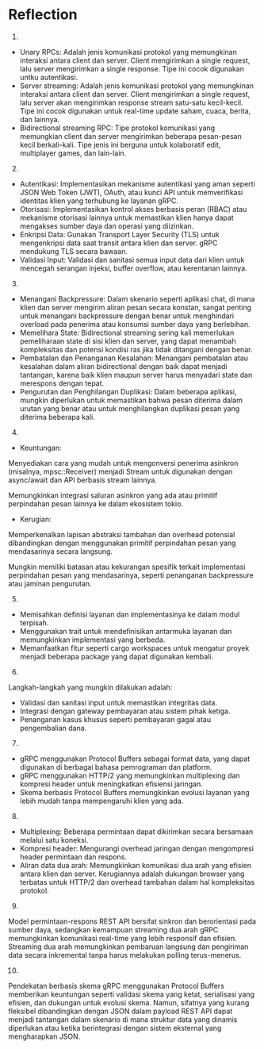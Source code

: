 # Reflection
1. 
* Unary RPCs: Adalah jenis komunikasi protokol yang memungkinan interaksi antara client dan server. Client mengirimkan a single request, lalu server mengirimkan a single response. Tipe ini cocok digunakan untku autentikasi.
* Server streaming: Adalah jenis komunikasi protokol yang memungkinan interaksi antara client dan server. Client mengirimkan a single request, lalu server akan mengirimkan response stream satu-satu kecil-kecil. Tipe ini cocok digunakan untuk real-time update saham, cuaca, berita, dan lainnya.
* Bidirectional streaming RPC: Tipe protokol komunikasi yang memungkian client dan server mengirimkan beberapa pesan-pesan kecil berkali-kali. Tipe jenis ini berguna untuk kolaboratif edit, multiplayer games, dan lain-lain.


2. 
* Autentikasi: Implementasikan mekanisme autentikasi yang aman seperti JSON Web Token (JWT), OAuth, atau kunci API untuk memverifikasi identitas klien yang terhubung ke layanan gRPC.
* Otorisasi: Implementasikan kontrol akses berbasis peran (RBAC) atau mekanisme otorisasi lainnya untuk memastikan klien hanya dapat mengakses sumber daya dan operasi yang diizinkan.
* Enkripsi Data: Gunakan Transport Layer Security (TLS) untuk mengenkripsi data saat transit antara klien dan server. gRPC mendukung TLS secara bawaan.
* Validasi Input: Validasi dan sanitasi semua input data dari klien untuk mencegah serangan injeksi, buffer overflow, atau kerentanan lainnya.


3. 
* Menangani Backpressure: Dalam skenario seperti aplikasi chat, di mana klien dan server mengirim aliran pesan secara konstan, sangat penting untuk menangani backpressure dengan benar untuk menghindari overload pada penerima atau konsumsi sumber daya yang berlebihan.
* Memelihara State: Bidirectional streaming sering kali memerlukan pemeliharaan state di sisi klien dan server, yang dapat menambah kompleksitas dan potensi kondisi ras jika tidak ditangani dengan benar.
* Pembatalan dan Penanganan Kesalahan: Menangani pembatalan atau kesalahan dalam aliran bidirectional dengan baik dapat menjadi tantangan, karena baik klien maupun server harus menyadari state dan merespons dengan tepat.
* Pengurutan dan Penghilangan Duplikasi: Dalam beberapa aplikasi, mungkin diperlukan untuk memastikan bahwa pesan diterima dalam urutan yang benar atau untuk menghilangkan duplikasi pesan yang diterima beberapa kali.


4. 
* Keuntungan:

Menyediakan cara yang mudah untuk mengonversi penerima asinkron (misalnya, mpsc::Receiver) menjadi Stream untuk digunakan dengan async/await dan API berbasis stream lainnya.

Memungkinkan integrasi saluran asinkron yang ada atau primitif perpindahan pesan lainnya ke dalam ekosistem tokio.

* Kerugian:

Memperkenalkan lapisan abstraksi tambahan dan overhead potensial dibandingkan dengan menggunakan primitif perpindahan pesan yang mendasarinya secara langsung.

Mungkin memiliki batasan atau kekurangan spesifik terkait implementasi perpindahan pesan yang mendasarinya, seperti penanganan backpressure atau jaminan pengurutan.


5. 
* Memisahkan definisi layanan dan implementasinya ke dalam modul terpisah.
* Menggunakan trait untuk mendefinisikan antarmuka layanan dan memungkinkan implementasi yang berbeda.
* Memanfaatkan fitur seperti cargo workspaces untuk mengatur proyek menjadi beberapa package yang dapat digunakan kembali.

6. 
Langkah-langkah yang mungkin dilakukan adalah:
* Validasi dan sanitasi input untuk memastikan integritas data.
* Integrasi dengan gateway pembayaran atau sistem pihak ketiga.
* Penanganan kasus khusus seperti pembayaran gagal atau pengembalian dana.

7. 
* gRPC menggunakan Protocol Buffers sebagai format data, yang dapat digunakan di berbagai bahasa pemrograman dan platform.
* gRPC menggunakan HTTP/2 yang memungkinkan multiplexing dan kompresi header untuk meningkatkan efisiensi jaringan.
* Skema berbasis Protocol Buffers memungkinkan evolusi layanan yang lebih mudah tanpa mempengaruhi klien yang ada.

8. 
* Multiplexing: Beberapa permintaan dapat dikirimkan secara bersamaan melalui satu koneksi.
* Kompresi header: Mengurangi overhead jaringan dengan mengompresi header permintaan dan respons.
* Aliran data dua arah: Memungkinkan komunikasi dua arah yang efisien antara klien dan server.
Kerugiannya adalah dukungan browser yang terbatas untuk HTTP/2 dan overhead tambahan dalam hal kompleksitas protokol.

9. 
Model permintaan-respons REST API bersifat sinkron dan berorientasi pada sumber daya, sedangkan kemampuan streaming dua arah gRPC memungkinkan komunikasi real-time yang lebih responsif dan efisien. Streaming dua arah memungkinkan pembaruan langsung dan pengiriman data secara inkremental tanpa harus melakukan polling terus-menerus.

10. 
Pendekatan berbasis skema gRPC menggunakan Protocol Buffers memberikan keuntungan seperti validasi skema yang ketat, serialisasi yang efisien, dan dukungan untuk evolusi skema. Namun, sifatnya yang kurang fleksibel dibandingkan dengan JSON dalam payload REST API dapat menjadi tantangan dalam skenario di mana struktur data yang dinamis diperlukan atau ketika berintegrasi dengan sistem eksternal yang mengharapkan JSON.